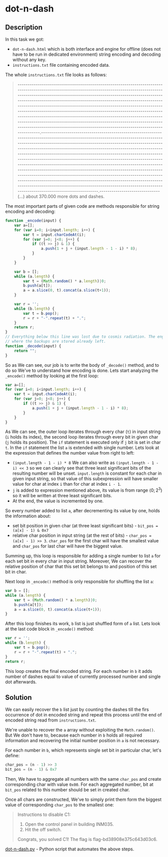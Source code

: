 # dot-n-dash

## Description

In this task we got:

* `dot-n-dash.html` which is both interface and engine for offline (does not have to be run in dedicated environment) string encoding and decoding without any key.
* `instructions.txt` file containing encoded data.

The whole `instructions.txt` file looks as follows:

> -----------------------------------------------------------------------------------------------------------------------------------------------------------------------------------------------------------------------------------------------------------------------------------------------------------------------------------------------------------------------------------------------------------------------------------------------------------------------------------------------------------------------------------------------------------------------------------------------------------------------------------------------------------------------------------.----------------------------------------------------------------------------------------------------------------------------------------------------------------------------------------------------------------------------------------------------------------------------------------------------------------------------------------------------------------------------------------------------------------------------------------------------------------------------------------------------------------------------------------------------------------------------------------------------------------------------------------------------------------------------------------------------------------------------------------------------------------------------------------------------------------------------------------------------.------------------------------  (...) about 370.000 more dots and dashes.

The most important parts of given code are methods responsible for string encoding and decoding:

```js
function _encode(input) {
    var a=[];
    for (var i=0; i<input.length; i++) {
        var t = input.charCodeAt(i);
        for (var j=0; j<8; j++) {
            if ((t >> j) & 1) {
                a.push(1 + j + (input.length - 1 - i) * 8);
            }
        }
    }

    var b = [];
    while (a.length) {
        var t = (Math.random() * a.length)|0;
        b.push(a[t]);
        a = a.slice(0, t).concat(a.slice(t+1));
    }

    var r = '';
    while (b.length) {
        var t = b.pop();
        r = r + "-".repeat(t) + ".";
    }
    return r;
}
// Everything below this line was lost due to cosmis radiation. The engineer who knows
// where the backups are stored already left.
function _decode(input) {
    return "";
}
```

So as We can see, our job is to write the body of `_decode()` method, and to do so We've to understand how encoding is done. Lets start analyzing the `_encode()` method by looking at the first loop:

```js
var a=[];
for (var i=0; i<input.length; i++) {
    var t = input.charCodeAt(i);
    for (var j=0; j<8; j++) {
        if ((t >> j) & 1) {
            a.push(1 + j + (input.length - 1 - i) * 8);
        }
    }
}
```

As We can see, the outer loop iterates through every char (`t`) in input string (`i` holds its index), the second loop iterates through every bit in given char (`j` holds its position). The `if` statement is executed only if `j` bit is set in char `t`. In the `if` statement the list `a` is extended with single number. Lets look at the expression that defines the number value from right to left:

* `(input.length - 1 - i) * 8` We can also write as `(input.length - 1 - i) << 3` so we can clearly see that three least significant bits of the resulting number will be unset. `input.length` is constant for each char in given input string, so that value of this subexpression will have smaller value for char at index `i` than for char at index `i - 1`.
* `j` is added to expression mentioned above, its value is from range $\langle0; 2^3)$ so it will be written at three least significant bits.
*  At the end, the value is incremented by one.

So every number added to list `a`, after decrementing its value by one, holds the information about:

* set bit position in given char (at three least significant bits) - `bit_pos = (a[x] - 1) & 0x7`
* relative char position in input string (at the rest of bits) - `char_pos = (a[x] - 1) >> 3`. `char_pos` for the first char will have the smallest value and `char_pos` for last char will have the biggest value.

Summing up, this loop is responsible for adding a single number to list `a` for each set bit in every char in input string. Moreover, We can recover the relative position of char that this set bit belongs to and position of this set bit in char.

Next loop in `_encode()` method is only responsible for shuffling the list `a`:

```js
var b = [];
while (a.length) {
	var t = (Math.random() * a.length)|0;
    b.push(a[t]);
    a = a.slice(0, t).concat(a.slice(t+1));
}
```

After this loop finishes its work, `b` list is just shuffled form of `a` list. Lets look at the last code block in `_encode()` method:

```js
var r = '';
while (b.length) {
    var t = b.pop();
    r = r + "-".repeat(t) + ".";
}
return r;
```

This loop creates the final encoded string. For each number in `b` it adds number of dashes equal to value of currently processed number and single dot afterwards.

## Solution

We can easily recover the `b` list just by counting the dashes till the firs occurrence of dot in encoded string and repeat this process until the end of encoded string read from `instructions.txt`.

We're unable to recover the `a` array without exploiting the `Math.random()`. But We don't have to, because each number in `b` holds all required information and recovering the initial number position in `a` is not necessary.

For each number in `b`, which represents single set bit in particular char, let's define:

```python
char_pos = (n - 1) >> 3
bit_pos = (n - 1) & 0x7
```

Then, We have to aggregate all numbers with the same `char_pos` and create corresponding char with value `0x00`. For each aggregated number, bit at `bit_pos` related to this number should be set in created char. 

Once all chars are constructed, We've to simply print them form the biggest value of corresponding `char_pos` to the smallest one:

>Instructions to disable C1: 
>1. Open the control panel in building INM035. 
>2. Hit the off switch. 
>
>Congrats, you solved C1! The flag is flag-bd38908e375c643d03c6.

[dot-n-dash.py](../dot-n-dash.py) - Python script that automates the above steps.